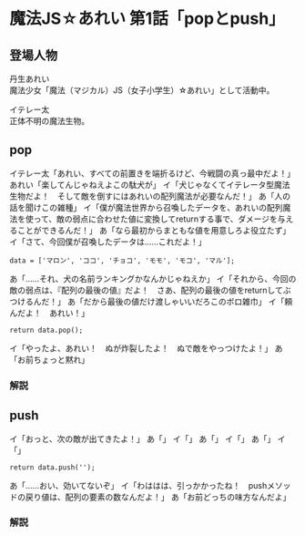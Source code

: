 # 魔法JS☆あれい 第1話「popとpush」

## 登場人物

丹生あれい  
魔法少女「魔法（マジカル）JS（女子小学生）☆あれい」として活動中。

イテレー太  
正体不明の魔法生物。

## pop

イテレー太「あれい、すべての前置きを端折るけど、今戦闘の真っ最中だよ！」
あれい「楽してんじゃねえよこの駄犬が」
イ「犬じゃなくてイテレータ型魔法生物だよ！　そして敵を倒すにはあれいの配列魔法が必要なんだ！」
あ「人の話を聞けこの雑種」
イ「僕が魔法世界から召喚したデータを、あれいの配列魔法を使って、敵の弱点に合わせた値に変換してreturnする事で、ダメージを与えることができるんだ！」
あ「なら最初からまともな値を用意しろよ役立たず」
イ「さて、今回僕が召喚したデータは……これだよ！」

`data = ['マロン', 'ココ', 'チョコ', 'モモ', 'モコ', 'マル'];`

あ「……それ、犬の名前ランキングかなんかじゃねえか」
イ「それから、今回の敵の弱点は、『配列の最後の値』だよ！　さあ、配列の最後の値をreturnしてぶつけるんだ！」
あ「だから最後の値だけ渡しゃいいだろこのボロ雑巾」
イ「頼んだよ！　あれい！」

`return data.pop();`

イ「やったよ、あれい！　ぬが炸裂したよ！　ぬで敵をやっつけたよ！」
あ「お前ちょっと黙れ」

### 解説

## push

イ「おっと、次の敵が出てきたよ！」
あ「」
イ「」
あ「」
イ「」
あ「」
イ「」

`return data.push('');`

あ「……おい、効いてないぞ」
イ「わははは、引っかかったね！　pushメソッドの戻り値は、配列の要素の数なんだよ！」
あ「お前どっちの味方なんだよ」

### 解説

<!--stackedit_data:
eyJoaXN0b3J5IjpbNDc0MjgzNzQyLC00OTQ0OTc5NzYsLTcyOD
A2NTExMiwtODI3MTAwNTEyLDExNDEwMjAzODAsLTg0NzEwNDcw
NiwtMTgxNTE0OTg3Ml19
-->